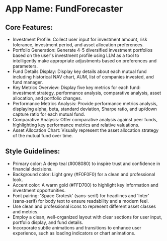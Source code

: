 # **App Name**: FundForecaster

## Core Features:

- Investment Profile: Collect user input for investment amount, risk tolerance, investment period, and asset allocation preferences.
- Portfolio Generation: Generate 4-5 diversified investment portfolios based on the user's investment profile using LLM as a tool to intelligently make appropriate adjustments based on preferences and parameters.
- Fund Details Display: Display key details about each mutual fund including historical NAV chart, AUM, list of companies invested, and fund manager.
- Key Metrics Overview: Display five key metrics for each fund: investment strategy, performance analysis, comparative analysis, asset allocation, and portfolio changes.
- Performance Metrics Analysis: Provide performance metrics analysis, displaying alpha, beta, standard deviation, Sharpe ratio, and up/down capture ratio for each mutual fund.
- Comparative Analysis: Offer comparative analysis against peer funds, highlighting key performance metrics and relative valuations.
- Asset Allocation Chart: Visually represent the asset allocation strategy of the mutual fund over time.

## Style Guidelines:

- Primary color: A deep teal (#008080) to inspire trust and confidence in financial decisions.
- Background color: Light grey (#F0F0F0) for a clean and professional look.
- Accent color: A warm gold (#FFD700) to highlight key information and investment opportunities.
- Font pairing: 'Space Grotesk' (sans-serif) for headlines and 'Inter' (sans-serif) for body text to ensure readability and a modern feel.
- Use clean and professional icons to represent different asset classes and metrics.
- Employ a clean, well-organized layout with clear sections for user input, portfolio display, and fund details.
- Incorporate subtle animations and transitions to enhance user experience, such as loading indicators or chart animations.